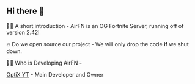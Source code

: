 ## Hi there 👋

🙋‍♀️ A short introduction - AirFN is an OG Fortnite Server, running off of version 2.42!

🔥 Do we open source our project - We will only drop the code **if** we shut down.

👨‍💻 Who is Developing AirFN - 

[OptiX YT](https://codeberg.org/optixyt/) - Main Developer and Owner
